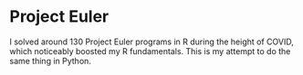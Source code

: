 # Project Euler

I solved around 130 Project Euler programs in R during the height of COVID, which noticeably boosted my R fundamentals. This is my attempt to do the same thing in Python.
